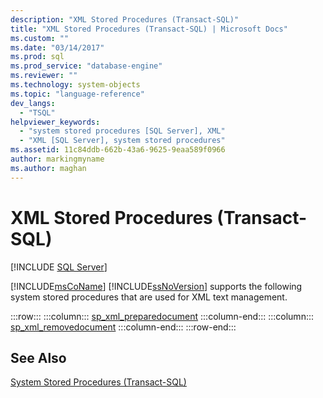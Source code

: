 ```yaml
---
description: "XML Stored Procedures (Transact-SQL)"
title: "XML Stored Procedures (Transact-SQL) | Microsoft Docs"
ms.custom: ""
ms.date: "03/14/2017"
ms.prod: sql
ms.prod_service: "database-engine"
ms.reviewer: ""
ms.technology: system-objects
ms.topic: "language-reference"
dev_langs: 
  - "TSQL"
helpviewer_keywords: 
  - "system stored procedures [SQL Server], XML"
  - "XML [SQL Server], system stored procedures"
ms.assetid: 11c84ddb-662b-43a6-9625-9eaa589f0966
author: markingmyname
ms.author: maghan
---
```

# XML Stored Procedures (Transact-SQL)
[!INCLUDE [SQL Server](../../includes/applies-to-version/sqlserver.md)]

  [!INCLUDE[msCoName](../../includes/msconame-md.md)] [!INCLUDE[ssNoVersion](../../includes/ssnoversion-md.md)] supports the following system stored procedures that are used for XML text management.  

:::row:::
    :::column:::
        [sp_xml_preparedocument](../../relational-databases/system-stored-procedures/sp-xml-preparedocument-transact-sql.md)
    :::column-end:::
    :::column:::
        [sp_xml_removedocument](../../relational-databases/system-stored-procedures/sp-xml-removedocument-transact-sql.md)
    :::column-end:::
:::row-end:::
  
## See Also  
 [System Stored Procedures &#40;Transact-SQL&#41;](../../relational-databases/system-stored-procedures/system-stored-procedures-transact-sql.md)  
  
  
